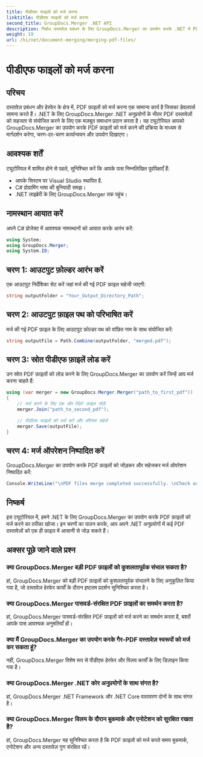 ```yaml
---
title: पीडीएफ फाइलों को मर्ज करना
linktitle: पीडीएफ फाइलों को मर्ज करना
second_title: GroupDocs.Merger .NET API
description: निर्बाध दस्तावेज़ प्रबंधन के लिए GroupDocs.Merger का उपयोग करके .NET में PDF फ़ाइलों को प्रोग्रामेटिक रूप से मर्ज करना सीखें।
weight: 19
url: /hi/net/document-merging/merging-pdf-files/
---
```


# पीडीएफ फाइलों को मर्ज करना

## परिचय
दस्तावेज़ प्रबंधन और हेरफेर के क्षेत्र में, PDF फ़ाइलों को मर्ज करना एक सामान्य कार्य है जिसका डेवलपर्स सामना करते हैं। .NET के लिए GroupDocs.Merger .NET अनुप्रयोगों के भीतर PDF दस्तावेज़ों को सहजता से संयोजित करने के लिए एक मज़बूत समाधान प्रदान करता है। यह ट्यूटोरियल आपको GroupDocs.Merger का उपयोग करके PDF फ़ाइलों को मर्ज करने की प्रक्रिया के माध्यम से मार्गदर्शन करेगा, चरण-दर-चरण कार्यान्वयन और उपयोग दिखाएगा।
## आवश्यक शर्तें
ट्यूटोरियल में शामिल होने से पहले, सुनिश्चित करें कि आपके पास निम्नलिखित पूर्वापेक्षाएँ हैं:
- आपके सिस्टम पर Visual Studio स्थापित है.
- C# प्रोग्रामिंग भाषा की बुनियादी समझ।
- .NET लाइब्रेरी के लिए GroupDocs.Merger तक पहुंच।

## नामस्थान आयात करें
अपने C# प्रोजेक्ट में आवश्यक नामस्थानों को आयात करके आरंभ करें:
```csharp
using System; 
using GroupDocs.Merger;
using System.IO;
```
## चरण 1: आउटपुट फ़ोल्डर आरंभ करें
एक आउटपुट निर्देशिका सेट करें जहां मर्ज की गई PDF फ़ाइल सहेजी जाएगी:
```csharp
string outputFolder = "Your_Output_Directory_Path";
```
## चरण 2: आउटपुट फ़ाइल पथ को परिभाषित करें
मर्ज की गई PDF फ़ाइल के लिए आउटपुट फ़ोल्डर पथ को वांछित नाम के साथ संयोजित करें:
```csharp
string outputFile = Path.Combine(outputFolder, "merged.pdf");
```
## चरण 3: स्रोत पीडीएफ फ़ाइलें लोड करें
उन स्रोत PDF फ़ाइलों को लोड करने के लिए GroupDocs.Merger का उपयोग करें जिन्हें आप मर्ज करना चाहते हैं:
```csharp
using (var merger = new GroupDocs.Merger.Merger("path_to_first_pdf"))
{
    // मर्ज करने के लिए एक और PDF फ़ाइल जोड़ें
    merger.Join("path_to_second_pdf");
    
    // पीडीएफ फाइलों को मर्ज करें और परिणाम सहेजें
    merger.Save(outputFile);
}
```
## चरण 4: मर्ज ऑपरेशन निष्पादित करें
GroupDocs.Merger का उपयोग करके PDF फ़ाइलों को जोड़कर और सहेजकर मर्ज ऑपरेशन निष्पादित करें:
```csharp
Console.WriteLine("\nPDF files merge completed successfully. \nCheck output in {0}", outputFolder);
```

## निष्कर्ष
इस ट्यूटोरियल में, हमने .NET के लिए GroupDocs.Merger का उपयोग करके PDF फ़ाइलों को मर्ज करने का तरीका खोजा। इन चरणों का पालन करके, आप अपने .NET अनुप्रयोगों में कई PDF दस्तावेज़ों को एक ही फ़ाइल में आसानी से जोड़ सकते हैं।

## अक्सर पूछे जाने वाले प्रश्न
### क्या GroupDocs.Merger बड़ी PDF फ़ाइलों को कुशलतापूर्वक संभाल सकता है?
हां, GroupDocs.Merger को बड़ी PDF फ़ाइलों को कुशलतापूर्वक संभालने के लिए अनुकूलित किया गया है, जो दस्तावेज़ हेरफेर कार्यों के दौरान इष्टतम प्रदर्शन सुनिश्चित करता है।
### क्या GroupDocs.Merger पासवर्ड-संरक्षित PDF फ़ाइलों का समर्थन करता है?
हां, GroupDocs.Merger पासवर्ड-संरक्षित PDF फ़ाइलों को मर्ज करने का समर्थन करता है, बशर्ते आपके पास आवश्यक अनुमतियाँ हों।
### क्या मैं GroupDocs.Merger का उपयोग करके गैर-PDF दस्तावेज़ स्वरूपों को मर्ज कर सकता हूं?
नहीं, GroupDocs.Merger विशेष रूप से पीडीएफ हेरफेर और विलय कार्यों के लिए डिज़ाइन किया गया है।
### क्या GroupDocs.Merger .NET कोर अनुप्रयोगों के साथ संगत है?
हां, GroupDocs.Merger .NET Framework और .NET Core वातावरण दोनों के साथ संगत है।
### क्या GroupDocs.Merger विलय के दौरान बुकमार्क और एनोटेशन को सुरक्षित रखता है?
हां, GroupDocs.Merger यह सुनिश्चित करता है कि PDF फ़ाइलों को मर्ज करते समय बुकमार्क, एनोटेशन और अन्य दस्तावेज़ गुण संरक्षित रहें।